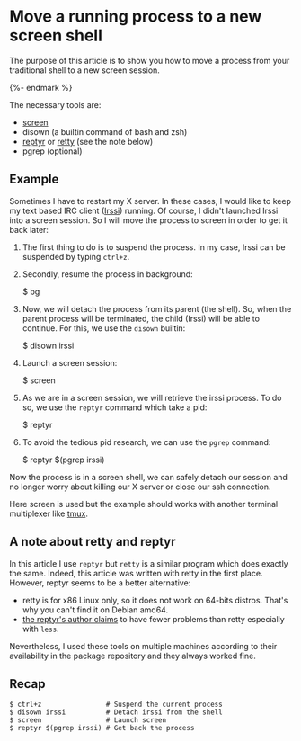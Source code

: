Move a running process to a new screen shell
============================================


The purpose of this article is to show you how to move a process
from your traditional shell to a new screen session.

{%- endmark %}

The necessary tools are:

  - [screen](http://en.wikipedia.org/wiki/GNU_Screen)
  - disown (a builtin command of bash and zsh)
  - [reptyr](https://github.com/nelhage/reptyr) or
    [retty](http://pasky.or.cz//dev/retty/)
    (see the note below)
  - pgrep (optional)

Example
-------

Sometimes I have to restart my X server. In these cases, I would like
to keep my text based IRC client ([Irssi](http://www.irssi.org/))
running. Of course, I didn't launched Irssi into a screen session. So
I will move the process to screen in order to get it back later:

  1. The first thing to do is to suspend the process. In my case,
     Irssi can be suspended by typing `ctrl+z`.


  2. Secondly, resume the process in background:

        $ bg

  3. Now, we will detach the process from its parent (the shell). So,
     when the parent process will be terminated, the child (Irssi)
     will be able to continue. For this, we use the `disown` builtin:

        $ disown irssi

  4. Launch a screen session:

        $ screen

  5. As we are in a screen session, we will retrieve the irssi
     process. To do so, we use the `reptyr` command which take a pid:

        $ reptyr <pid>

  6. To avoid the tedious pid research, we can use the `pgrep`
     command:

        $ reptyr $(pgrep irssi)


Now the process is in a screen shell, we can safely detach our session
and no longer worry about killing our X server or close our ssh
connection.

Here screen is used but the example should works with another terminal
multiplexer like [tmux](http://tmux.sourceforge.net/).

A note about retty and reptyr
-----------------------------


In this article I use `reptyr` but `retty` is a similar program which
does exactly the same. Indeed, this article was written with retty in
the first place. However, reptyr seems to be a better alternative:

  - retty is for x86 Linux only, so it does not work on 64-bits
    distros. That's why you can't find it on Debian amd64.
  - [the reptyr's author claims](http://blog.nelhage.com/2011/01/reptyr-attach-a-running-process-to-a-new-terminal/)
    to have fewer problems than retty especially with `less`.

Nevertheless, I used these tools on multiple machines according to
their availability in the package repository and they always worked
fine.

Recap
-----

    $ ctrl+z                # Suspend the current process
    $ disown irssi          # Detach irssi from the shell
    $ screen                # Launch screen
    $ reptyr $(pgrep irssi) # Get back the process

